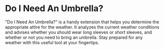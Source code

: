 # Do I Need An Umbrella?

"Do I Need An Umbrella?" is a handy extension that helps you determine the appropriate attire for the weather. It analyzes the current weather conditions and advises whether you should wear long sleeves or short sleeves, and whether or not you need to bring an umbrella. Stay prepared for any weather with this useful tool at your fingertips.
